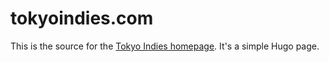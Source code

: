 # tokyoindies.com

This is the source for the [Tokyo Indies homepage](https://tokyoindies.com). It's a simple Hugo page.
